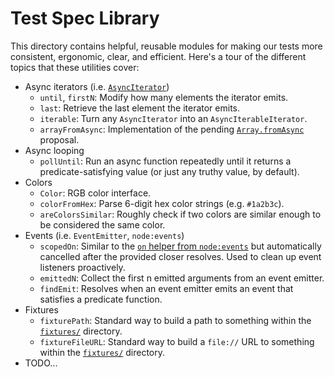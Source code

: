 # Test Spec Library

This directory contains helpful, reusable modules for making our tests more consistent, ergonomic, clear, and efficient. Here's a tour of the different topics that these utilities cover:

* Async iterators (i.e. [`AsyncIterator`][AsyncIterator])
  * `until`, `firstN`: Modify how many elements the iterator emits.
  * `last`: Retrieve the last element the iterator emits.
  * `iterable`: Turn any `AsyncIterator` into an `AsyncIterableIterator`.
  * `arrayFromAsync`: Implementation of the pending [`Array.fromAsync`][Array.fromAsync] proposal.
* Async looping
  * `pollUntil`: Run an async function repeatedly until it returns a predicate-satisfying value (or just any truthy value, by default).
* Colors
  * `Color`: RGB color interface.
  * `colorFromHex`: Parse 6-digit hex color strings (e.g. `#1a2b3c`).
  * `areColorsSimilar`: Roughly check if two colors are similar enough to be considered the same color.
* Events (i.e. `EventEmitter`, `node:events`)
  * `scopedOn`: Similar to the [`on` helper from `node:events`][node:events:on] but automatically cancelled after the provided closer resolves. Used to clean up event listeners proactively.
  * `emittedN`: Collect the first n emitted arguments from an event emitter.
  * `findEmit`: Resolves when an event emitter emits an event that satisfies a predicate function.
* Fixtures
  * `fixturePath`: Standard way to build a path to something within the [`fixtures/`][fixtures-dir] directory.
  * `fixtureFileURL`: Standard way to build a `file://` URL to something within the [`fixtures/`][fixtures-dir] directory.
* TODO...

[AsyncIterator]: https://developer.mozilla.org/en-US/docs/Web/JavaScript/Reference/Iteration_protocols#the_async_iterator_and_async_iterable_protocols
[Array.fromAsync]: https://github.com/tc39/proposal-array-from-async
[node:events:on]: https://nodejs.org/api/events.html#eventsonemitter-eventname-options
[fixtures-dir]: ../fixtures/
